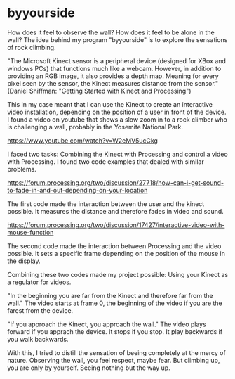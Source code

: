 # byyourside
 
How does it feel to observe the wall? How does it feel to be alone in the wall? 
The idea behind my program "byyourside" is to explore the sensations of rock climbing. 

"The Microsoft Kinect sensor is a peripheral device (designed for XBox and windows PCs) that functions much like a webcam. However, in addition to providing an RGB image, it also provides a depth map. Meaning for every pixel seen by the sensor, the Kinect measures distance from the sensor." (Daniel Shiffman: "Getting Started with Kinect and Processing") 

This in my case meant that I can use the Kinect to create an interactive video installation, depending on the position of a user in front of the device. I found a video on youtube that shows a slow zoom in to a rock climber who is challenging a wall, probably in the Yosemite National Park. 

https://www.youtube.com/watch?v=W2eMV5ucCkg

I faced two tasks: Combining the Kinect with Processing and control a video with Processing.  I found two code examples that dealed with similar problems. 

https://forum.processing.org/two/discussion/27718/how-can-i-get-sound-to-fade-in-and-out-depending-on-your-location

The first code made the interaction between the user and the kinect possible. It measures the distance and therefore fades in video and sound. 

https://forum.processing.org/two/discussion/17427/interactive-video-with-mouse-function

The second code made the interaction between Processing and the video possible. It sets a specific frame depending on the position of the mouse in the display. 

Combining these two codes made my project possible: Using your Kinect as a regulator for videos. 

"In the beginning you are far from the Kinect and therefore far from the wall."
The video starts at frame 0, the beginning of the video if you are the farest from the device.

"If you approach the Kinect, you approach the wall."
The video plays forward if you apprach the device. It stops if you stop. It play backwards if you walk backwards. 

With this, I tried to distill the sensation of beeing completely at the mercy of nature. Observing the wall, you feel respect, maybe fear. But climbing up, you are only by yourself. Seeing nothing but the way up. 



